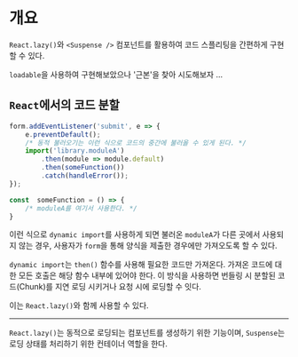 # 개요

`React.lazy()`와 `<Suspense />` 컴포넌트를 활용하여 코드 스플리팅을 간편하게 구현할 수 있다.

`loadable`을 사용하여 구현해보았으나 '근본'을 찾아 시도해보자 ...

## `React`에서의 코드 분할

```js
form.addEventListener('submit', e => {
	e.preventDefault();
	/* 동적 불러오기는 이런 식으로 코드의 중간에 불러올 수 있게 된다. */
	import('library.moduleA')
		.then(module => module.default)
		.then(someFunction())
		.catch(handleError());
});

const  someFunction = () => {
	/* moduleA를 여기서 사용한다. */
}
```


이런 식으로 `dynamic import`를 사용하게 되면 불러온 `moduleA`가 다른 곳에서 사용되지 않는 경우, 사용자가 `form`을 통해 양식을 제출한 경우에만 가져오도록 할 수 있다.

`dynamic import`는 `then()` 함수를 사용해 필요한 코드만 가져온다. 가져온 코드에 대한 모든 호출은 해당 함수 내부에 있어야 한다. 이 방식을 사용하면 번들링 시 분할된 코드(Chunk)를 지연 로딩 시키거나 요청 시에 로딩할 수 잇다.

이는 `React.lazy()`와 함께 사용할 수 있다.

___

`React.lazy()`는 동적으로 로딩되는 컴포넌트를 생성하기 위한 기능이며,
`Suspense`는 로딩 상태를 처리하기 위한 컨테이너 역할을 한다.